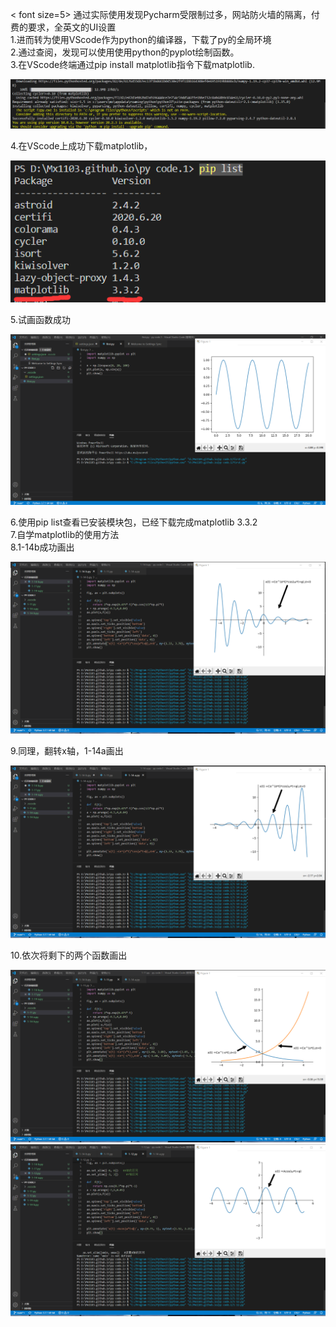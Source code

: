 < font size=5> 通过实际使用发现Pycharm受限制过多，网站防火墙的隔离，付费的要求，全英文的UI设置  
1.进而转为使用VScode作为python的编译器，下载了py的全局环境  
2.通过查阅，发现可以使用使用python的pyplot绘制函数。  
3.在VScode终端通过pip install matplotlib指令下载matplotlib.  

![下载matplotlib](下载matplotlib.png)    

4.在VScode上成功下载matplotlib，  

![成功下载matplotlib](6.png)    

5.试画函数成功  

![试画函数](5.png)    

6.使用pip list查看已安装模块包，已经下载完成matplotlib 3.3.2  
7.自学matplotlib的使用方法  
8.1-14b成功画出 

![1-14-b](1-14-b.png)  

9.同理，翻转x轴，1-14a画出  

![1-14-a](1-14-a.png)  

10.依次将剩下的两个函数画出  

![1-11](1-11.png)  
![1-12](1-12.png)   
  
